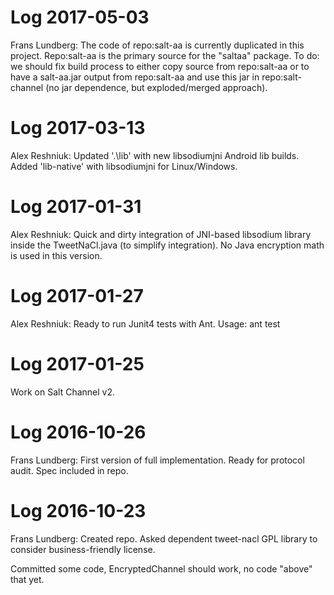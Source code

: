 Log 2017-05-03
==============

Frans Lundberg:
The code of repo:salt-aa is currently duplicated in this project.
Repo:salt-aa is the primary source for the "saltaa" package.
To do: we should fix build process to either copy source from 
repo:salt-aa or to have a salt-aa.jar output from repo:salt-aa and use
this jar in repo:salt-channel (no jar dependence, but exploded/merged approach).


Log 2017-03-13
==============

Alex Reshniuk:
Updated '.\lib' with new libsodiumjni Android lib builds.
Added 'lib-native' with libsodiumjni for Linux/Windows.

Log 2017-01-31
==============

Alex Reshniuk:
Quick and dirty integration of JNI-based libsodium library
inside the TweetNaCl.java (to simplify integration).
No Java encryption math is used in this version.

Log 2017-01-27
==============

Alex Reshniuk:
Ready to run Junit4 tests with Ant.
Usage: ant test


Log 2017-01-25
==============

Work on Salt Channel v2.


Log 2016-10-26
==============

Frans Lundberg:
First version of full implementation. Ready for protocol audit. 
Spec included in repo.


Log 2016-10-23
==============

Frans Lundberg: Created repo. Asked dependent tweet-nacl GPL library
to consider business-friendly license.

Committed some code, EncryptedChannel should work, no code "above" that yet.



